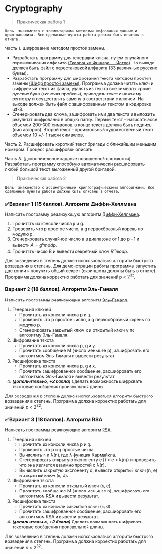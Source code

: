 # Cryptography

>  Практическая работа 1

`Цель: знакомство с элементарными методами шифрования данных и криптоанализа.
Все сделанные пункты работы должны быть описаны в отчете.`

Часть 1. Шифрование методом простой замены.
  + Разработать программу для генерации ключа, путем случайного перемешивания алфавита [(Тасование Фишера — Йетса)](https://ru.wikipedia.org/wiki/Тасование_Фишера_—_Йетса). На выходе должен быть файл с перестановкой 	алфавита (33 различных русских буквы).
  + Разработать программу для шифрования текста методом простой замены [(Шифр простой замены)](https://ru.wikipedia.org/wiki/Шифр_простой_замены). Программа должна читать ключ и шифруемый текст из файла, удалять из  текста все символы кроме русских букв (включая пробелы), приводить текст к нижнему регистру и осуществлять замену в соответствии с ключем. На выходе должен быть файл с зашифрованным текстом в кодировке utf-8. 
  + Сгенерировать два ключа, зашифровать ими два текста и выложить результат шифрования в общую папку. Первый текст - написать эссе объемом 200-300 символов, в конце текста должна быть подпись (фио авторов). Второй текст - произвольный художественный текст объемом 10 +/- 1 тысяч символов.

Часть 2. Расшифровать короткий текст бригады с ближайшим меньшим номером. Процесс расшифровки описать.

Часть 3. (дополнительное задание повышенной сложности). Разработать программу способную автоматически расшифровать любой большой текст выложенный другой бригадой.

> Практическая работа 2

`Цель: знакомство с ассиметричными криптографическими алгоритмами. Все сделанные пункты работы должны быть описаны в отчете.`

### :white_check_mark:Вариант 1 (15 баллов). Алгоритм Диффи-Хеллмана

Написать программу реализующую алгоритм [Диффи-Хеллмана](https://ru.wikipedia.org/wiki/Протокол_Диффи_—_Хеллмана).
  1. Прочитать из консоли числа p и g.
  2. Проверить что p простое число, а g первообразный корень по модулю p.
  3. Сгенерировать случайное число a в диапазоне от 1 до p - 1 и вывести $A = {g^{a} mod p}$.
  4. Прочитать число B и вывести секретный ключ $B^a mod p$.

Для возведения в степень должен использоваться алгоритм быстрого возведения в степень. Для демонстрации работы программы запустить две копии и получить общий секрет (скриншоты должны быть в отчете). Программа должна корректно работать для значений p < $2^{32}$.

### Вариант 2 (18 баллов). Алгоритм Эль-Гамаля

Написать программы реализующие алгоритм [Эль-Гамаля](https://ru.wikipedia.org/wiki/Схема_Эль-Гамаля).

1. Генерация ключей
    + Прочитать из консоли числа p и g.
    + Проверить что p простое число, а g первообразный корень по модулю p.
    + Сгенерировать закрытый ключ x и открытый ключ y по алгоритму Эль-Гамаля.
2. Шифрование текста
    + Прочитать из консоли числа p, g и y.
    + Прочитать сообщение M (число меньшее p), зашифровать его алгоритмом Эль-Гамаля и вывести результат.
3. Расшифровка текста
    + Прочитать из консоли числа p, g и x.
    + Прочитать зашифрованное сообщение, расшифровать его алгоритмом Эль-Гамаля и вывести результат.
4. ***(дополнительно, +2 балла)*** Сделать возможность шифровать текстовые сообщения произвольной длины

Для возведения в степень должен использоваться алгоритм быстрого возведения в степень. Программа должна корректно работать для значений $p < 2^{32}$.

### :white_check_mark:Вариант 3 (18 баллов). Алгоритм RSA

Написать программы реализующие алгоритм [RSA](https://en.wikipedia.org/wiki/RSA_(cryptosystem)).

1. Генерация ключей
    + Прочитать из консоли числа p и q.
    + Проверить что p и q простые числа.
    + Вычислить n и λ(n), где λ функция Кармайкла.
    + Сгенерировать открытую экспоненту e (1 < e < λ(n)) и проверить что она является взаимно простой с λ(n).
    + Вычислить закрытую экспоненту d, вывести открытый ключ (n, e) и закрытый ключ (n, d).
2. Шифрование текста
    + Прочитать из консоли открытый ключ (n, e).
    + Прочитать сообщение M (число меньшее n), зашифровать его алгоритмом RSA и вывести результат.
3. Расшифровка текста
    + Прочитать из консоли закрытый ключ (n, d).
    + Прочитать зашифрованное сообщение, расшифровать его алгоритмом RSA и вывести результат.
4. ***(дополнительно, +2 балла)*** Сделать возможность шифровать текстовые сообщения произвольной длины.

Для возведения в степень должен использоваться алгоритм быстрого возведения в степень. Программа должна корректно работать для значений $n < 2^{32}$.
